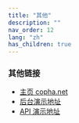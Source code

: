 ```yaml
---
title: "其他"
description: ""
nav_order: 12
lang: "zh"
has_children: true
---
```


### 其他链接
- [主页 copha.net](https://copha.net)
- [后台演示地址](https://admin.demo.copha.net)
- [API 演示地址](https://api.demo.copha.net)

